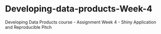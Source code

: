 # Developing-data-products-Week-4
Developing Data Products course - Assignment Week 4 - Shiny Application and Reproducible Pitch
